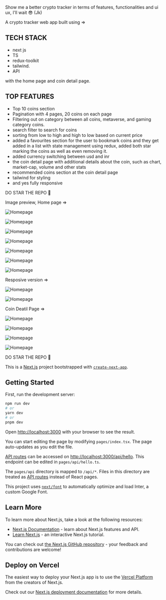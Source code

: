 
Show me a better crypto tracker in terms of features, functionalities and ui ux, I'll wait 😎 (Jk)

A crypto tracker web app built using => 
## TECH STACK
- next js 
- TS 
- redux-toolkit 
- tailwind.
- API
 
with the home page and coin detail page. 

 ## TOP FEATURES 
- Top 10 coins section
- Pagination with 4 pages, 20 coins on each page
- Filtering out on category between all coins, metaverse, and gaming category coins.
- search filter to search for coins
- sorting from low to high and high to low based on current price 
- added a favourites section for the user to bookmark coins and they get added in a list with state management using redux, added both star marking the coins as well as even removing it.
- added currency  switching between usd and inr
-  the coin detail page with additional details about the coin, such as chart, market-cap, volume and other stats
- recommended coins section at the coin detail page 
- tailwind for styling
- and yes fully responsive


DO STAR THE REPO 🌟


Image preview, Home page => 

![Homepage](https://live.staticflickr.com/65535/52813460063_a22921bda4_c.jpg)


![Homepage](https://live.staticflickr.com/65535/52813419025_600b477df8_z.jpg)


![Homepage](https://live.staticflickr.com/65535/52813202794_68d51603b0_z.jpg)


![Homepage](https://live.staticflickr.com/65535/52813202834_6c17b90501_z.jpg)


![Homepage](https://live.staticflickr.com/65535/52813419115_46b10d308e_z.jpg)


![Homepage](https://live.staticflickr.com/65535/52812449907_99bae25ee5_z.jpg)


![Homepage](https://live.staticflickr.com/65535/52813202904_10e3083c1e_c.jpg)



Resposive version =>


![Homepage](https://live.staticflickr.com/65535/52813006546_760151c627_w.jpg)


![Homepage](https://live.staticflickr.com/65535/52813006561_eb0cd28801_w.jpg)


Coin Deatil Page =>

![Homepage](https://live.staticflickr.com/65535/52812450032_f2875bfaeb_z.jpg)


![Homepage](https://live.staticflickr.com/65535/52812450052_157e532dd4_z.jpg)


![Homepage](https://live.staticflickr.com/65535/52813419295_4c9db18f5b_z.jpg)


![Homepage](https://live.staticflickr.com/65535/52813203089_6b7ab1b87d_z.jpg)



DO STAR THE REPO 🌟






This is a [Next.js](https://nextjs.org/) project bootstrapped with [`create-next-app`](https://github.com/vercel/next.js/tree/canary/packages/create-next-app).

## Getting Started

First, run the development server:

```bash
npm run dev
# or
yarn dev
# or
pnpm dev
```

Open [http://localhost:3000](http://localhost:3000) with your browser to see the result.

You can start editing the page by modifying `pages/index.tsx`. The page auto-updates as you edit the file.

[API routes](https://nextjs.org/docs/api-routes/introduction) can be accessed on [http://localhost:3000/api/hello](http://localhost:3000/api/hello). This endpoint can be edited in `pages/api/hello.ts`.

The `pages/api` directory is mapped to `/api/*`. Files in this directory are treated as [API routes](https://nextjs.org/docs/api-routes/introduction) instead of React pages.

This project uses [`next/font`](https://nextjs.org/docs/basic-features/font-optimization) to automatically optimize and load Inter, a custom Google Font.

## Learn More

To learn more about Next.js, take a look at the following resources:

- [Next.js Documentation](https://nextjs.org/docs) - learn about Next.js features and API.
- [Learn Next.js](https://nextjs.org/learn) - an interactive Next.js tutorial.

You can check out [the Next.js GitHub repository](https://github.com/vercel/next.js/) - your feedback and contributions are welcome!

## Deploy on Vercel

The easiest way to deploy your Next.js app is to use the [Vercel Platform](https://vercel.com/new?utm_medium=default-template&filter=next.js&utm_source=create-next-app&utm_campaign=create-next-app-readme) from the creators of Next.js.

Check out our [Next.js deployment documentation](https://nextjs.org/docs/deployment) for more details.
